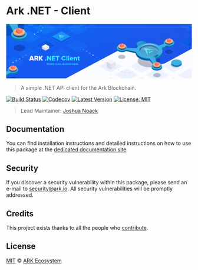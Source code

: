 # Ark .NET - Client

<p align="center">
    <img src="https://github.com/ArkEcosystem/dotnet-client/blob/master/banner.png" />
</p>

> A simple .NET API client for the Ark Blockchain.

[![Build Status](https://badgen.now.sh/travis/ArkEcosystem/dotnet-client)](https://travis-ci.org/ArkEcosystem/dotnet-client)
[![Codecov](https://badgen.now.sh/codecov/c/github/arkecosystem/dotnet-client)](https://codecov.io/gh/arkecosystem/dotnet-client)
[![Latest Version](https://badgen.now.sh/github/release/ArkEcosystem/dotnet-client)](https://github.com/ArkEcosystem/dotnet-client/releases)
[![License: MIT](https://badgen.now.sh/badge/license/MIT/green)](https://opensource.org/licenses/MIT)

> Lead Maintainer: [Joshua Noack](https://github.com/supaiku0)

## Documentation

You can find installation instructions and detailed instructions on how to use this package at the [dedicated documentation site](https://docs.ark.io/sdk/clients/usage.html).

## Security

If you discover a security vulnerability within this package, please send an e-mail to security@ark.io. All security vulnerabilities will be promptly addressed.

## Credits

This project exists thanks to all the people who [contribute](../../contributors).

## License

[MIT](LICENSE) © [ARK Ecosystem](https://ark.io)
